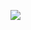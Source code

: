 <a href="https://www.instagram.com/wal._.foo/" target="_blank"><img src="https://img.shields.io/badge/Follow%20Me-#E4405F?style=flat&logo=instagram&logoColor=white"/></a>
